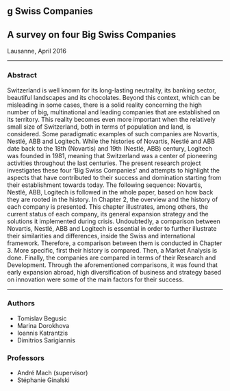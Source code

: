 g Swiss Companies
---------------------
## A survey on four Big Swiss Companies
Lausanne, April 2016

----------------

### Abstract
Switzerland is well known for its long-lasting neutrality, its banking sector, beautiful landscapes and its chocolates. Beyond this context, which can be misleading in some cases, there is a solid reality concerning the high number of big, multinational and leading companies that are established on its territory. This reality becomes even more important when the relatively small size of Switzerland, both in terms of population and land, is considered. Some paradigmatic examples of such companies are Novartis, Nestlé, ABB and Logitech. While the histories of Novartis, Nestlé and ABB date back to the 18th (Novartis) and 19th (Nestlé, ABB) century, Logitech was founded in 1981, meaning that Switzerland was a center of pioneering activities throughout the last centuries.
The present research project investigates these four ‘Big Swiss Companies’ and attempts to highlight the aspects that have contributed to their success and domination starting from their establishment towards today. The following sequence: Novartis, Nestlé, ABB, Logitech is followed in the whole paper, based on how back they are rooted in the history. In Chapter 2, the overview and the history of each company is presented. This chapter illustrates, among others, the current status of each company, its general expansion strategy and the solutions it implemented during crisis. Undoubtedly, a comparison between Novartis, Nestlé, ABB and Logitech is essential in order to further illustrate their similarities and differences, inside the Swiss and international framework. Therefore, a comparison between them is conducted in Chapter 3. More specific, first their history is compared. Then, a Market Analysis is done. Finally, the companies are compared in terms of their Research and Development. Through the aforementioned comparisons, it was found that early expansion abroad, high diversification of business and strategy based on innovation were some of the main factors for their success.

----------------

### Authors

- Tomislav Begusic
- Marina Dorokhova
- Ioannis Katrantzis
- Dimitrios Sarigiannis

### Professors

- André Mach (supervisor) 
- Stéphanie Ginalski



